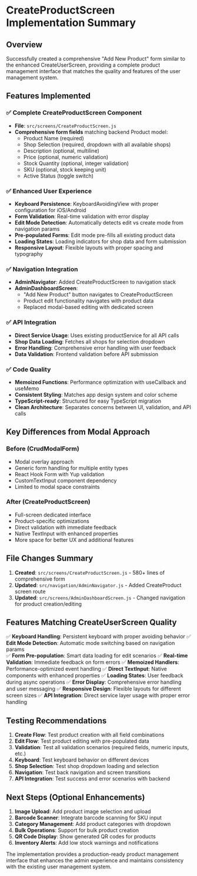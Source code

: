 # CreateProductScreen Implementation Summary

## Overview
Successfully created a comprehensive "Add New Product" form similar to the enhanced CreateUserScreen, providing a complete product management interface that matches the quality and features of the user management system.

## Features Implemented

### ✅ Complete CreateProductScreen Component
- **File**: `src/screens/CreateProductScreen.js`
- **Comprehensive form fields** matching backend Product model:
  - Product Name (required)
  - Shop Selection (required, dropdown with all available shops)
  - Description (optional, multiline)
  - Price (optional, numeric validation)
  - Stock Quantity (optional, integer validation)
  - SKU (optional, stock keeping unit)
  - Active Status (toggle switch)

### ✅ Enhanced User Experience
- **Keyboard Persistence**: KeyboardAvoidingView with proper configuration for iOS/Android
- **Form Validation**: Real-time validation with error display
- **Edit Mode Detection**: Automatically detects edit vs create mode from navigation params
- **Pre-populated Forms**: Edit mode pre-fills all existing product data
- **Loading States**: Loading indicators for shop data and form submission
- **Responsive Layout**: Flexible layouts with proper spacing and typography

### ✅ Navigation Integration
- **AdminNavigator**: Added CreateProductScreen to navigation stack
- **AdminDashboardScreen**: 
  - "Add New Product" button navigates to CreateProductScreen
  - Product edit functionality navigates with product data
  - Replaced modal-based editing with dedicated screen

### ✅ API Integration
- **Direct Service Usage**: Uses existing productService for all API calls
- **Shop Data Loading**: Fetches all shops for selection dropdown
- **Error Handling**: Comprehensive error handling with user feedback
- **Data Validation**: Frontend validation before API submission

### ✅ Code Quality
- **Memoized Functions**: Performance optimization with useCallback and useMemo
- **Consistent Styling**: Matches app design system and color scheme
- **TypeScript-ready**: Structured for easy TypeScript migration
- **Clean Architecture**: Separates concerns between UI, validation, and API calls

## Key Differences from Modal Approach

### Before (CrudModalForm)
- Modal overlay approach
- Generic form handling for multiple entity types
- React Hook Form with Yup validation
- CustomTextInput component dependency
- Limited to modal space constraints

### After (CreateProductScreen)
- Full-screen dedicated interface
- Product-specific optimizations
- Direct validation with immediate feedback
- Native TextInput with enhanced properties
- More space for better UX and additional features

## File Changes Summary

1. **Created**: `src/screens/CreateProductScreen.js` - 580+ lines of comprehensive form
2. **Updated**: `src/navigation/AdminNavigator.js` - Added CreateProduct screen route
3. **Updated**: `src/screens/AdminDashboardScreen.js` - Changed navigation for product creation/editing

## Features Matching CreateUserScreen Quality

✅ **Keyboard Handling**: Persistent keyboard with proper avoiding behavior
✅ **Edit Mode Detection**: Automatic mode switching based on navigation params  
✅ **Form Pre-population**: Smart data loading for edit scenarios
✅ **Real-time Validation**: Immediate feedback on form errors
✅ **Memoized Handlers**: Performance-optimized event handling
✅ **Direct TextInput**: Native components with enhanced properties
✅ **Loading States**: User feedback during async operations
✅ **Error Display**: Comprehensive error handling and user messaging
✅ **Responsive Design**: Flexible layouts for different screen sizes
✅ **API Integration**: Direct service layer usage with proper error handling

## Testing Recommendations

1. **Create Flow**: Test product creation with all field combinations
2. **Edit Flow**: Test product editing with pre-populated data
3. **Validation**: Test all validation scenarios (required fields, numeric inputs, etc.)
4. **Keyboard**: Test keyboard behavior on different devices
5. **Shop Selection**: Test shop dropdown loading and selection
6. **Navigation**: Test back navigation and screen transitions
7. **API Integration**: Test success and error scenarios with backend

## Next Steps (Optional Enhancements)

1. **Image Upload**: Add product image selection and upload
2. **Barcode Scanner**: Integrate barcode scanning for SKU input
3. **Category Management**: Add product categories with dropdown
4. **Bulk Operations**: Support for bulk product creation
5. **QR Code Display**: Show generated QR codes for products
6. **Inventory Alerts**: Add low stock warnings and notifications

The implementation provides a production-ready product management interface that enhances the admin experience and maintains consistency with the existing user management system.